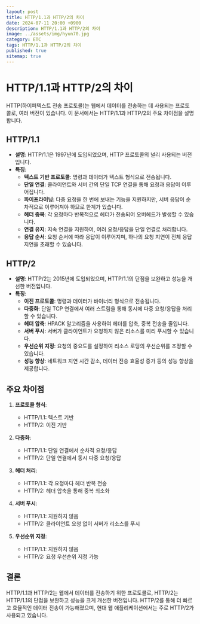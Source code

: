 ```yaml
---
layout: post
title: HTTP/1.1과 HTTP/2의 차이
date: 2024-07-11 20:00 +0900
description: HTTP/1.1과 HTTP/2의 차이
image: ../assets/img/hyun70.jpg
category: ETC
tags: HTTP/1.1과 HTTP/2의 차이
published: true
sitemap: true
---
```



# HTTP/1.1과 HTTP/2의 차이

HTTP(하이퍼텍스트 전송 프로토콜)는 웹에서 데이터를 전송하는 데 사용되는 프로토콜로, 여러 버전이 있습니다. 이 문서에서는 HTTP/1.1과 HTTP/2의 주요 차이점을 설명합니다.

## HTTP/1.1

- **설명**: HTTP/1.1은 1997년에 도입되었으며, HTTP 프로토콜의 널리 사용되는 버전입니다.
- **특징**:
    - **텍스트 기반 프로토콜**: 명령과 데이터가 텍스트 형식으로 전송됩니다.
    - **단일 연결**: 클라이언트와 서버 간의 단일 TCP 연결을 통해 요청과 응답이 이루어집니다.
    - **파이프라이닝**: 다중 요청을 한 번에 보내는 기능을 지원하지만, 서버 응답이 순차적으로 이루어져야 하므로 한계가 있습니다.
    - **헤더 중복**: 각 요청마다 반복적으로 헤더가 전송되어 오버헤드가 발생할 수 있습니다.
    - **연결 유지**: 지속 연결을 지원하여, 여러 요청/응답을 단일 연결로 처리합니다.
    - **응답 순서**: 요청 순서에 따라 응답이 이루어지며, 하나의 요청 지연이 전체 응답 지연을 초래할 수 있습니다.

## HTTP/2

- **설명**: HTTP/2는 2015년에 도입되었으며, HTTP/1.1의 단점을 보완하고 성능을 개선한 버전입니다.
- **특징**:
    - **이진 프로토콜**: 명령과 데이터가 바이너리 형식으로 전송됩니다.
    - **다중화**: 단일 TCP 연결에서 여러 스트림을 통해 동시에 다중 요청/응답을 처리할 수 있습니다.
    - **헤더 압축**: HPACK 알고리즘을 사용하여 헤더를 압축, 중복 전송을 줄입니다.
    - **서버 푸시**: 서버가 클라이언트가 요청하지 않은 리소스를 미리 푸시할 수 있습니다.
    - **우선순위 지정**: 요청의 중요도를 설정하여 리소스 로딩의 우선순위를 조정할 수 있습니다.
    - **성능 향상**: 네트워크 지연 시간 감소, 데이터 전송 효율성 증가 등의 성능 향상을 제공합니다.

## 주요 차이점

1. **프로토콜 형식**:
    - HTTP/1.1: 텍스트 기반
    - HTTP/2: 이진 기반

2. **다중화**:
    - HTTP/1.1: 단일 연결에서 순차적 요청/응답
    - HTTP/2: 단일 연결에서 동시 다중 요청/응답

3. **헤더 처리**:
    - HTTP/1.1: 각 요청마다 헤더 반복 전송
    - HTTP/2: 헤더 압축을 통해 중복 최소화

4. **서버 푸시**:
    - HTTP/1.1: 지원하지 않음
    - HTTP/2: 클라이언트 요청 없이 서버가 리소스를 푸시

5. **우선순위 지정**:
    - HTTP/1.1: 지원하지 않음
    - HTTP/2: 요청 우선순위 지정 가능

## 결론

HTTP/1.1과 HTTP/2는 웹에서 데이터를 전송하기 위한 프로토콜로, HTTP/2는 HTTP/1.1의 단점을 보완하고 성능을 크게 개선한 버전입니다. HTTP/2를 통해 더 빠르고 효율적인 데이터 전송이 가능해졌으며, 현대 웹 애플리케이션에서는 주로 HTTP/2가 사용되고 있습니다.
